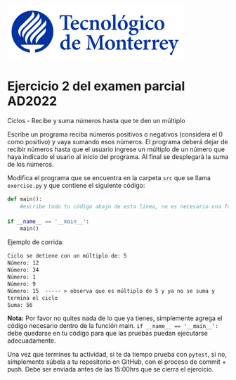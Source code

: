 ![Tec de Monterrey](../../images/logotecmty.png)
# Ejercicio 2 del examen parcial AD2022
Ciclos - Recibe y suma números hasta que te den un múltiplo

Escribe un programa reciba números positivos o negativos (considera el 0 como positivo) y vaya sumando esos números. El programa deberá dejar de recibir números hasta que el usuario ingrese un múltiplo de un número que haya indicado el usario al inicio del programa. Al final se desplegará la suma de los números.


Modifica el programa que se encuentra en la carpeta `src` que se llama
`exercise.py` y que contiene el siguiente código:

```python
def main():
    #escribe todo tu código abajo de esta línea, no es necesario una función

if __name__ == '__main__':
    main()
```

Ejemplo de corrida:

```
Ciclo se detiene con un múltiplo de: 5
Número: 12
Número: 34
Número: 1
Número: 9
Número: 15  ----- > observa que es múltiplo de 5 y ya no se suma y termina el ciclo
Suma: 56
```


**Nota:** Por favor no quites nada de lo que ya tienes, simplemente agrega el código 
necesario dentro de la función main. 
`if __name__ == '__main__':` debe quedarse en tu código para que las pruebas puedan 
ejecutarse adecuadamente.

Una vez que termines tu actividad, si te da tiempo prueba con
`pytest`, si no, simplemente súbela a tu repositorio en GitHub, con el proceso de commit + push.
Debe ser enviada antes de las 15:00hrs que se cierra el ejercicio.
